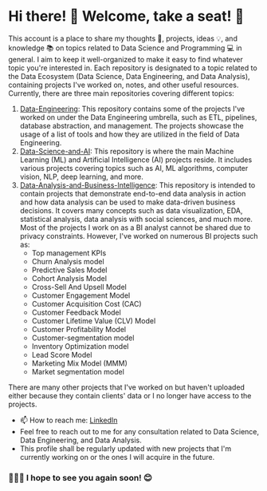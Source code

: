 # Hi there! 👋 Welcome, take a seat! :seat:

This account is a place to share my thoughts 💭, projects, ideas 💡, and knowledge 📚 on topics related to Data Science and Programming 💻 in general. I aim to keep it well-organized to make it easy to find whatever topic you're interested in. Each repository is designated to a topic related to the Data Ecosystem (Data Science, Data Engineering, and Data Analysis), containing projects I've worked on, notes, and other useful resources. Currently, there are three main repositories covering different topics:
1. [Data-Engineering](https://github.com/abdo1327/Data-engineering-): This repository contains some of the projects I've worked on under the Data Engineering umbrella, such as ETL, pipelines, database abstraction, and management. The projects showcase the usage of a list of tools and how they are utilized in the field of Data Engineering.
2. [Data-Science-and-AI](https://github.com/abdo1327/Data-Science-and-AI): This repository is where the main Machine Learning (ML) and Artificial Intelligence (AI) projects reside. It includes various projects covering topics such as AI, ML algorithms, computer vision, NLP, deep learning, and more.
3. [Data-Analysis-and-Business-Intelligence](https://github.com/abdo1327/Data-Analysis-and-Business-Intelligence-Analysis): This repository is intended to contain projects that demonstrate end-to-end data analysis in action and how data analysis can be used to make data-driven business decisions. It covers many concepts such as data visualization, EDA, statistical analysis, data analysis with social sciences, and much more. Most of the projects I work on as a BI analyst cannot be shared due to privacy constraints. However, I've worked on numerous BI projects such as:
    - Top management KPIs
    - Churn Analysis model
    - Predictive Sales Model
    - Cohort Analysis Model
    - Cross-Sell And Upsell Model
    - Customer Engagement Model
    - Customer Acquisition Cost (CAC)
    - Customer Feedback Model
    - Customer Lifetime Value (CLV) Model
    - Customer Profitability Model
    - Customer-segmentation model
    - Inventory Optimization model
    - Lead Score Model
    - Marketing Mix Model (MMM)
    - Market segmentation model
    
There are many other projects that I've worked on but haven't uploaded either because they contain clients' data or I no longer have access to the projects.

- 📫 How to reach me: [LinkedIn](https://www.linkedin.com/in/abdalla-m-8239a5121)
- Feel free to reach out to me for any consultation related to Data Science, Data Engineering, and Data Analysis.
- This profile shall be regularly updated with new projects that I'm currently working on or the ones I will acquire in the future.

### 👋👋👋 I hope to see you again soon! 😊
